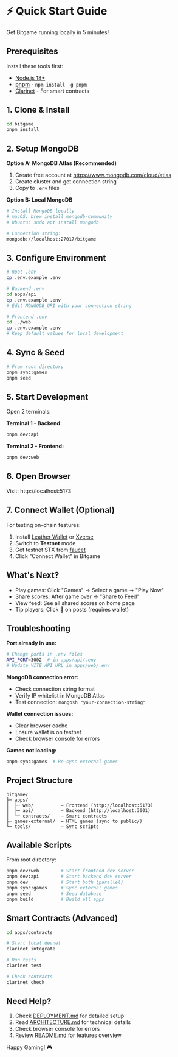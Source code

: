 # ⚡ Quick Start Guide

Get Bitgame running locally in 5 minutes!

## Prerequisites

Install these tools first:
- [Node.js 18+](https://nodejs.org/)
- [pnpm](https://pnpm.io/installation) - `npm install -g pnpm`
- [Clarinet](https://github.com/hirosystems/clarinet) - For smart contracts

## 1. Clone & Install

```bash
cd bitgame
pnpm install
```

## 2. Setup MongoDB

**Option A: MongoDB Atlas (Recommended)**
1. Create free account at https://www.mongodb.com/cloud/atlas
2. Create cluster and get connection string
3. Copy to `.env` files

**Option B: Local MongoDB**
```bash
# Install MongoDB locally
# macOS: brew install mongodb-community
# Ubuntu: sudo apt install mongodb

# Connection string:
mongodb://localhost:27017/bitgame
```

## 3. Configure Environment

```bash
# Root .env
cp .env.example .env

# Backend .env
cd apps/api
cp .env.example .env
# Edit MONGODB_URI with your connection string

# Frontend .env
cd ../web
cp .env.example .env
# Keep default values for local development
```

## 4. Sync & Seed

```bash
# From root directory
pnpm sync:games
pnpm seed
```

## 5. Start Development

Open 2 terminals:

**Terminal 1 - Backend:**
```bash
pnpm dev:api
```

**Terminal 2 - Frontend:**
```bash
pnpm dev:web
```

## 6. Open Browser

Visit: http://localhost:5173

## 7. Connect Wallet (Optional)

For testing on-chain features:

1. Install [Leather Wallet](https://leather.io/) or [Xverse](https://www.xverse.app/)
2. Switch to **Testnet** mode
3. Get testnet STX from [faucet](https://explorer.stacks.co/sandbox/faucet)
4. Click "Connect Wallet" in Bitgame

## What's Next?

- Play games: Click "Games" → Select a game → "Play Now"
- Share scores: After game over → "Share to Feed"
- View feed: See all shared scores on home page
- Tip players: Click 🎁 on posts (requires wallet)

## Troubleshooting

**Port already in use:**
```bash
# Change ports in .env files
API_PORT=3002  # in apps/api/.env
# Update VITE_API_URL in apps/web/.env
```

**MongoDB connection error:**
- Check connection string format
- Verify IP whitelist in MongoDB Atlas
- Test connection: `mongosh "your-connection-string"`

**Wallet connection issues:**
- Clear browser cache
- Ensure wallet is on testnet
- Check browser console for errors

**Games not loading:**
```bash
pnpm sync:games  # Re-sync external games
```

## Project Structure

```
bitgame/
├─ apps/
│  ├─ web/          → Frontend (http://localhost:5173)
│  ├─ api/          → Backend (http://localhost:3001)
│  └─ contracts/    → Smart contracts
├─ games-external/  → HTML games (sync to public/)
└─ tools/           → Sync scripts
```

## Available Scripts

From root directory:

```bash
pnpm dev:web        # Start frontend dev server
pnpm dev:api        # Start backend dev server
pnpm dev            # Start both (parallel)
pnpm sync:games     # Sync external games
pnpm seed           # Seed database
pnpm build          # Build all apps
```

## Smart Contracts (Advanced)

```bash
cd apps/contracts

# Start local devnet
clarinet integrate

# Run tests
clarinet test

# Check contracts
clarinet check
```

## Need Help?

1. Check [DEPLOYMENT.md](./DEPLOYMENT.md) for detailed setup
2. Read [ARCHITECTURE.md](./ARCHITECTURE.md) for technical details
3. Check browser console for errors
4. Review [README.md](./README.md) for features overview

Happy Gaming! 🎮





